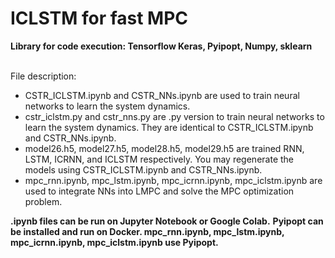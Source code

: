 # ICLSTM for fast MPC
**Library for code execution: Tensorflow Keras, Pyipopt, Numpy, sklearn** </br> </br>

File description:
* CSTR_ICLSTM.ipynb and CSTR_NNs.ipynb are used to train neural networks to learn the system dynamics. </br>
* cstr_iclstm.py and cstr_nns.py are .py version to train neural networks to learn the system dynamics. They are identical to CSTR_ICLSTM.ipynb and CSTR_NNs.ipynb. </br>
* model26.h5, model27.h5, model28.h5, model29.h5 are trained RNN, LSTM, ICRNN, and ICLSTM respectively. You may regenerate the models using CSTR_ICLSTM.ipynb and CSTR_NNs.ipynb. <br>
* mpc_rnn.ipynb, mpc_lstm.ipynb, mpc_icrnn.ipynb, mpc_iclstm.ipynb are used to integrate NNs into LMPC and solve the MPC optimization problem.

**.ipynb files can be run on Jupyter Notebook or Google Colab.**
**Pyipopt can be installed and run on Docker. mpc_rnn.ipynb, mpc_lstm.ipynb, mpc_icrnn.ipynb, mpc_iclstm.ipynb use Pyipopt.**
